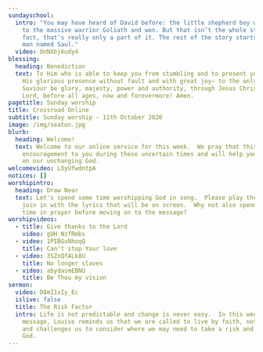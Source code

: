 ```yaml
---
sundayschool:
  intro: "You may have heard of David before: the little shepherd boy who stood up
    to the massive warrior Goliath and won. But that isn’t the whole story; in
    fact, that’s really only a part of it. The rest of the story starts with a
    man named Saul."
  video: OnNXbj6udy4
blessing:
  heading: Benediction
  text: To Him who is able to keep you from stumbling and to present you before
    His glorious presence without fault and with great joy— to the only God our
    Saviour be glory, majesty, power and authority, through Jesus Christ our
    Lord, before all ages, now and forevermore! Amen.
pagetitle: Sunday worship
title: Crossroad Online
subtitle: Sunday worship - 11th October 2020
image: /img/seaton.jpg
blurb:
  heading: Welcome!
  text: Welcome to our online service for this week.  We pray that this will be an
    encouragement to you during these uncertain times and will help you to focus
    on our unchanging God.
welcomevideo: LOyUfwdntpA
notices: []
worshipintro:
  heading: Draw Near
  text: Let's spend some time worshipping God in song.  Please play the videos and
    join in with the lyrics that will be on screen.  Why not also spend some
    time in prayer before moving on to the message?
worshipvideos:
  - title: Give thanks to the Lord
    video: gUH_NzfRmbs
  - video: 1PIBGxNhoqQ
    title: Can't stop Your love
  - video: 3SZnQfALk8U
    title: No longer slaves
  - video: abydasmEBNU
    title: Be Thou my vision
sermon:
  video: D8mI1xIy_Ec
  islive: false
  title: The Risk Factor
  intro: Life is not predictable and change is never easy.  In this week's
    message, Louise reminds us that we are called to live by faith, not by fear,
    and challenges us to consider where we may need to take a risk and trust in
    God.
---
```

